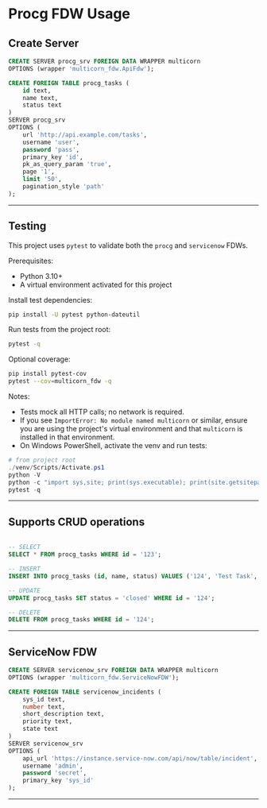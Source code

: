 # Procg FDW Usage

## Create Server

```sql
CREATE SERVER procg_srv FOREIGN DATA WRAPPER multicorn
OPTIONS (wrapper 'multicorn_fdw.ApiFdw');

CREATE FOREIGN TABLE procg_tasks (
    id text,
    name text,
    status text
)
SERVER procg_srv
OPTIONS (
    url 'http://api.example.com/tasks',
    username 'user',
    password 'pass',
    primary_key 'id',
    pk_as_query_param 'true',
    page '1',
    limit '50',
    pagination_style 'path'
);

```

 ---

## Testing

This project uses `pytest` to validate both the `procg` and `servicenow` FDWs.

Prerequisites:

- Python 3.10+
- A virtual environment activated for this project

Install test dependencies:

```bash
pip install -U pytest python-dateutil
```

Run tests from the project root:

```bash
pytest -q
```

Optional coverage:

```bash
pip install pytest-cov
pytest --cov=multicorn_fdw -q
```

Notes:

- Tests mock all HTTP calls; no network is required.
- If you see `ImportError: No module named multicorn` or similar, ensure you are using the project's virtual environment and that `multicorn` is installed in that environment.
- On Windows PowerShell, activate the venv and run tests:

```powershell
# from project root
./venv/Scripts/Activate.ps1
python -V
python -c "import sys,site; print(sys.executable); print(site.getsitepackages())"
pytest -q
```

 ---

## Supports CRUD operations

```sql

-- SELECT
SELECT * FROM procg_tasks WHERE id = '123';

-- INSERT
INSERT INTO procg_tasks (id, name, status) VALUES ('124', 'Test Task', 'open');

-- UPDATE
UPDATE procg_tasks SET status = 'closed' WHERE id = '124';

-- DELETE
DELETE FROM procg_tasks WHERE id = '124';

```

---

## ServiceNow FDW

```sql
CREATE SERVER servicenow_srv FOREIGN DATA WRAPPER multicorn
OPTIONS (wrapper 'multicorn_fdw.ServiceNowFDW');

CREATE FOREIGN TABLE servicenow_incidents (
    sys_id text,
    number text,
    short_description text,
    priority text,
    state text
)
SERVER servicenow_srv
OPTIONS (
    api_url 'https://instance.service-now.com/api/now/table/incident',
    username 'admin',
    password 'secret',
    primary_key 'sys_id'
);

```

---
